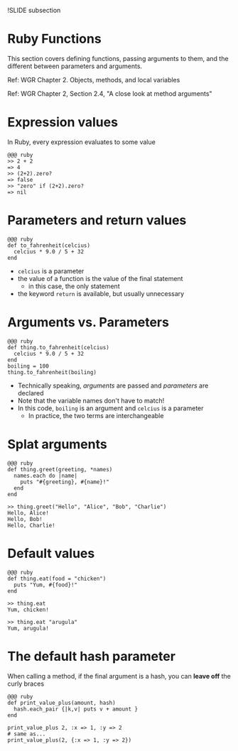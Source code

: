 !SLIDE subsection
# Ruby Functions

This section covers defining functions, passing arguments to them, and the different between parameters and arguments.

Ref: WGR Chapter 2. Objects, methods, and local variables

Ref: WGR Chapter 2, Section 2.4, "A close look at method arguments"

# Expression values

In Ruby, every expression evaluates to some value

    @@@ ruby
    >> 2 + 2
    => 4
    >> (2+2).zero?
    => false
    >> "zero" if (2+2).zero?
    => nil

# Parameters and return values

    @@@ ruby
    def to_fahrenheit(celcius)
      celcius * 9.0 / 5 + 32
    end

* `celcius` is a parameter
* the value of a function is the value of the final statement
  * in this case, the only statement
* the keyword `return` is available, but usually unnecessary

# Arguments vs. Parameters

    @@@ ruby
    def thing.to_fahrenheit(celcius)
      celcius * 9.0 / 5 + 32
    end
    boiling = 100
    thing.to_fahrenheit(boiling)

* Technically speaking, *arguments* are passed and *parameters* are declared
* Note that the variable names don't have to match!
* In this code, `boiling` is an argument and `celcius` is a parameter
  * In practice, the two terms are interchangeable

# Splat arguments

    @@@ ruby
    def thing.greet(greeting, *names)
      names.each do |name|
        puts "#{greeting}, #{name}!"
      end
    end

    >> thing.greet("Hello", "Alice", "Bob", "Charlie")
    Hello, Alice!
    Hello, Bob!
    Hello, Charlie!

# Default values

    @@@ ruby
    def thing.eat(food = "chicken")
      puts "Yum, #{food}!"
    end

    >> thing.eat
    Yum, chicken!

    >> thing.eat "arugula"
    Yum, arugula!

# The default hash parameter

When calling a method, if the final argument is a hash, you can **leave off** the curly braces

    @@@ ruby
    def print_value_plus(amount, hash)
      hash.each_pair {|k,v| puts v + amount }
    end
    
    print_value_plus 2, :x => 1, :y => 2
    # same as...
    print_value_plus(2, {:x => 1, :y => 2})

